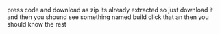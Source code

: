 press code and download as zip its already extracted so just download it and then you shound see something named build click that an then you should know the rest

